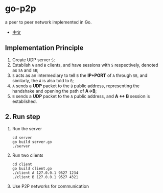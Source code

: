 # go-p2p
a peer to peer network implemented in Go.

- [中文](./README_CN.md)



## Implementation Principle

1. Create UDP server `S`; 
2. Establish `A` and `B` clients, and have sessions with `S` respectively, denoted as `SA` and `SB`; 
3. `S` acts as an intermediary to tell `B` the **IP+PORT** of `A` through `SB`, and similarly, the `A` is also told to `B`; 
4. `A` sends a **UDP** packet to the `B` public address, representing the handshake and opening the path of **A-&gt;B**; 
5. `B` sends a **UDP** packet to the `A` public address, and **A &lt;-&gt; B** session is established. 



## 2. Run step 

1. Run the server

   ```shell
   cd server
   go build server.go
   ./server
   ```

2. Run two clients

   ```shell
   cd client
   go build client.go
   ./client A 127.0.0.1 9527 1234
   ./client B 127.0.0.1 9527 4321
   ```

3. Use P2P networks for communication